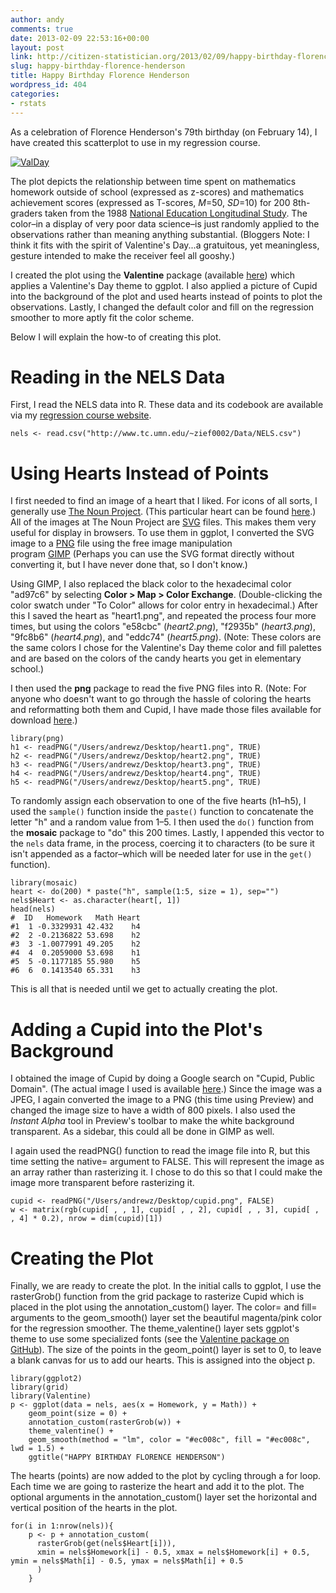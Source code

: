 ```yaml
---
author: andy
comments: true
date: 2013-02-09 22:53:16+00:00
layout: post
link: http://citizen-statistician.org/2013/02/09/happy-birthday-florence-henderson/
slug: happy-birthday-florence-henderson
title: Happy Birthday Florence Henderson
wordpress_id: 404
categories:
- rstats
---
```


As a celebration of Florence Henderson's 79th birthday (on February 14), I have created this scatterplot to use in my regression course.


[![ValDay](http://citizen-statistician.org/wp-content/uploads/2013/02/ValDay-300x225.jpg)](http://citizen-statistician.org/wp-content/uploads/2013/02/ValDay.jpg)


The plot depicts the relationship between time spent on mathematics homework outside of school (expressed as z-scores) and mathematics achievement scores (expressed as T-scores, _M_=50, _SD_=10) for 200 8th-graders taken from the 1988 [National Education Longitudinal Study](http://nces.ed.gov/surveys/nels88/). The color–in a display of very poor data science–is just randomly applied to the observations rather than meaning anything substantial. (Bloggers Note: I think it fits with the spirit of Valentine's Day...a gratuitous, yet meaningless, gesture intended to make the receiver feel all gooshy.)

I created the plot using the **Valentine** package (available [here](https://github.com/zief0002/Valentine)) which applies a Valentine's Day theme to ggplot. I also applied a picture of Cupid into the background of the plot and used hearts instead of points to plot the observations. Lastly, I changed the default color and fill on the regression smoother to more aptly fit the color scheme.

Below I will explain the how-to of creating this plot.


# Reading in the NELS Data


First, I read the NELS data into R. These data and its codebook are available via my [regression course website](http://www.tc.umn.edu/~zief0002/8262.php).

```
nels <- read.csv("http://www.tc.umn.edu/~zief0002/Data/NELS.csv")
```

# Using Hearts Instead of Points


I first needed to find an image of a heart that I liked. For icons of all sorts, I generally use [The Noun Project](http://thenounproject.com). (This particular heart can be found [here](http://thenounproject.com/noun/heart/#icon-No187).) All of the images at The Noun Project are [SVG](http://en.wikipedia.org/wiki/Scalable_Vector_Graphics) files. This makes them very useful for display in browsers. To use them in ggplot, I converted the SVG image to a [PNG](http://en.wikipedia.org/wiki/Portable_Network_Graphics) file using the free image manipulation program [GIMP](http://www.gimp.org) (Perhaps you can use the SVG format directly without converting it, but I have never done that, so I don't know.)

Using GIMP, I also replaced the black color to the hexadecimal color "ad97c6" by selecting **Color > Map > Color Exchange**. (Double-clicking the color swatch under "To Color" allows for color entry in hexadecimal.) After this I saved the heart as "heart1.png", and repeated the process four more times, but using the colors "e58cbc" (_heart2.png_), "f2935b" (_heart3.png_), "9fc8b6" (_heart4.png_), and "eddc74" (_heart5.png_). (Note: These colors are the same colors I chose for the Valentine's Day theme color and fill palettes and are based on the colors of the candy hearts you get in elementary school.)

I then used the **png** package to read the five PNG files into R. (Note: For anyone who doesn't want to go through the hassle of coloring the hearts and reformatting both them and Cupid, I have made those files available for download [here](https://github.com/zief0002/Public-Stuff/tree/master/Hearts%20and%20Cupid).)

```
library(png)
h1 <- readPNG("/Users/andrewz/Desktop/heart1.png", TRUE)
h2 <- readPNG("/Users/andrewz/Desktop/heart2.png", TRUE)
h3 <- readPNG("/Users/andrewz/Desktop/heart3.png", TRUE)
h4 <- readPNG("/Users/andrewz/Desktop/heart4.png", TRUE)
h5 <- readPNG("/Users/andrewz/Desktop/heart5.png", TRUE)
```

To randomly assign each observation to one of the five hearts (h1–h5), I used the `sample()` function inside the `paste()` function to concatenate the letter "h" and a random value from 1–5. I then used the `do()` function from the **mosaic** package to "do" this 200 times. Lastly, I appended this vector to the `nels` data frame, in the process, coercing it to characters (to be sure it isn't appended as a factor–which will be needed later for use in the `get()` function).

```
library(mosaic)
heart <- do(200) * paste("h", sample(1:5, size = 1), sep="")
nels$Heart <- as.character(heart[, 1])
head(nels)
#  ID   Homework   Math Heart
#1  1 -0.3329931 42.432    h4
#2  2 -0.2136822 53.698    h2
#3  3 -1.0077991 49.205    h2
#4  4  0.2059000 53.698    h1
#5  5 -0.1177185 55.980    h5
#6  6  0.1413540 65.331    h3
```

This is all that is needed until we get to actually creating the plot.


# Adding a Cupid into the Plot's Background


I obtained the image of Cupid by doing a Google search on "Cupid, Public Domain". (The actual image I used is available [here](http://graphicsfairy.blogspot.com/2012/01/vintage-clip-art-poems-of-love.html).) Since the image was a JPEG, I again converted the image to a PNG (this time using Preview) and changed the image size to have a width of 800 pixels. I also used the _Instant Alpha_ tool in Preview's toolbar to make the white background transparent. As a sidebar, this could all be done in GIMP as well.

I again used the readPNG() function to read the image file into R, but this time setting the native= argument to FALSE. This will represent the image as an array rather than rasterizing it. I chose to do this so that I could make the image more transparent before rasterizing it.

```
cupid <- readPNG("/Users/andrewz/Desktop/cupid.png", FALSE)
w <- matrix(rgb(cupid[ , , 1], cupid[ , , 2], cupid[ , , 3], cupid[ , , 4] * 0.2), nrow = dim(cupid)[1])
```

# Creating the Plot

Finally, we are ready to create the plot. In the initial calls to ggplot, I use the rasterGrob() function from the grid package to rasterize Cupid which is placed in the plot using the annotation_custom() layer. The color= and fill= arguments to the geom_smooth() layer set the beautiful magenta/pink color for the regression smoother. The theme_valentine() layer sets ggplot's theme to use some specialized fonts (see the [Valentine package on GitHub](https://github.com/zief0002/Valentine)). The size of the points in the geom_point() layer is set to 0, to leave a blank canvas for us to add our hearts. This is assigned into the object p.

```
library(ggplot2)
library(grid)
library(Valentine)
p <- ggplot(data = nels, aes(x = Homework, y = Math)) +
	geom_point(size = 0) +
	annotation_custom(rasterGrob(w)) +
	theme_valentine() +
	geom_smooth(method = "lm", color = "#ec008c", fill = "#ec008c", lwd = 1.5) +
	ggtitle("HAPPY BIRTHDAY FLORENCE HENDERSON")
```

The hearts (points) are now added to the plot by cycling through a for loop. Each time we are going to rasterize the heart and add it to the plot. The optional arguments in the annotation_custom() layer set the horizontal and vertical position of the hearts in the plot.

```
for(i in 1:nrow(nels)){
    p <- p + annotation_custom(
      rasterGrob(get(nels$Heart[i])), 
      xmin = nels$Homework[i] - 0.5, xmax = nels$Homework[i] + 0.5, ymin = nels$Math[i] - 0.5, ymax = nels$Math[i] + 0.5
      ) 
    }
```
